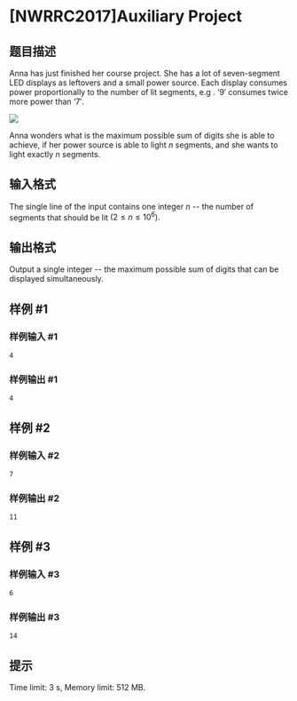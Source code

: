 # [NWRRC2017]Auxiliary Project

## 题目描述



Anna has just finished her course project. She has a lot of seven-segment LED displays as leftovers and a small power source. Each display consumes power proportionally to the number of lit segments, e.g . $‘9'$ consumes twice more power than $‘7'.$

![](https://onlinejudgeimages.s3-ap-northeast-1.amazonaws.com/problem/15131/1.png)

Anna wonders what is the maximum possible sum of digits she is able to achieve, if her power source is able to light $n$ segments, and she wants to light exactly $n$ segments.



## 输入格式



The single line of the input contains one integer $n$ -- the number of segments that should be lit $(2 \le n \le 10^{6}).$



## 输出格式



Output a single integer -- the maximum possible sum of digits that can be displayed simultaneously.



## 样例 #1

### 样例输入 #1
```
4
```

### 样例输出 #1

```
4
```

## 样例 #2

### 样例输入 #2
```
7
```

### 样例输出 #2

```
11
```

## 样例 #3

### 样例输入 #3
```
6
```

### 样例输出 #3

```
14
```

## 提示

Time limit: 3 s, Memory limit: 512 MB. 


